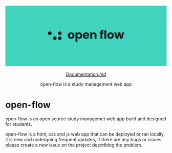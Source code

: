 ![open-flow banner](https://github.com/jackablett/open-flow/blob/main/banner.svg)

<p align="center">
  <a href="https://github.com/jackablett/open-flow#documentation">Documentation.md</a>
</p>

<p align="center">
  open-flow is a study management web app
</p>

# open-flow

open-flow is an open source study managemet web app build and designed for students.

open-flow is a html, css and js web app that can be deployed or ran locally, it is new and undergoing frequent updates, if there are any bugs or issues please create a new issue on the project describing the problem.
